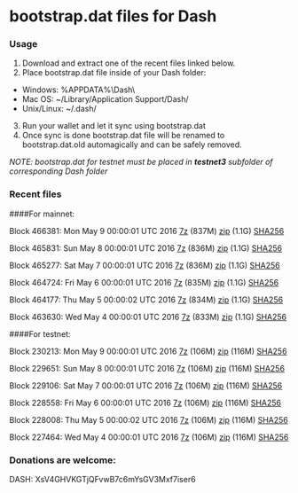 # bootstrap.dat files for Dash

### Usage

1. Download and extract one of the recent files linked below.
2. Place bootstrap.dat file inside of your Dash folder:
 - Windows: %APPDATA%\Dash\
 - Mac OS: ~/Library/Application Support/Dash/
 - Unix/Linux: ~/.dash/
3. Run your wallet and let it sync using bootstrap.dat
4. Once sync is done bootstrap.dat file will be renamed to bootstrap.dat.old automagically and can be safely removed.

_NOTE: bootstrap.dat for testnet must be placed in **testnet3** subfolder of corresponding Dash folder_

### Recent files

####For mainnet:

Block 466381: Mon May  9 00:00:01 UTC 2016 [7z](https://transfer.sh/joxpp/bootstrap.dat.20160509.7z) (837M) [zip](https://transfer.sh/Uqhis/bootstrap.dat.20160509.zip) (1.1G) [SHA256](https://transfer.sh/Y9Alw/sha256.txt)

Block 465831: Sun May  8 00:00:01 UTC 2016 [7z](https://transfer.sh/SCoEK/bootstrap.dat.20160508.7z) (836M) [zip](https://transfer.sh/4ml4P/bootstrap.dat.20160508.zip) (1.1G) [SHA256](https://transfer.sh/1602SE/sha256.txt)

Block 465277: Sat May  7 00:00:01 UTC 2016 [7z](https://transfer.sh/qPtzE/bootstrap.dat.20160507.7z) (836M) [zip](https://transfer.sh/1Woqz/bootstrap.dat.20160507.zip) (1.1G) [SHA256](https://transfer.sh/FQVo3/sha256.txt)

Block 464724: Fri May  6 00:00:01 UTC 2016 [7z](https://transfer.sh/NBCYP/bootstrap.dat.20160506.7z) (835M) [zip](https://transfer.sh/26gco/bootstrap.dat.20160506.zip) (1.1G) [SHA256](https://transfer.sh/MKsNu/sha256.txt)

Block 464177: Thu May  5 00:00:02 UTC 2016 [7z](https://transfer.sh/pTB4o/bootstrap.dat.20160505.7z) (834M) [zip](https://transfer.sh/5byIt/bootstrap.dat.20160505.zip) (1.1G) [SHA256](https://transfer.sh/13pmSM/sha256.txt)

Block 463630: Wed May  4 00:00:01 UTC 2016 [7z](https://transfer.sh/JhvOO/bootstrap.dat.20160504.7z) (833M) [zip](https://transfer.sh/102opQ/bootstrap.dat.20160504.zip) (1.1G) [SHA256](https://transfer.sh/Ab0ze/sha256.txt)

####For testnet:

Block 230213: Mon May  9 00:00:01 UTC 2016 [7z](https://transfer.sh/J7tuc/bootstrap.dat.20160509.7z) (106M) [zip](https://transfer.sh/k0oDb/bootstrap.dat.20160509.zip) (116M) [SHA256](https://transfer.sh/5wsmV/sha256.txt)

Block 229651: Sun May  8 00:00:01 UTC 2016 [7z](https://transfer.sh/2Yysb/bootstrap.dat.20160508.7z) (106M) [zip](https://transfer.sh/11SStu/bootstrap.dat.20160508.zip) (116M) [SHA256](https://transfer.sh/105oIg/sha256.txt)

Block 229106: Sat May  7 00:00:01 UTC 2016 [7z](https://transfer.sh/XD5y0/bootstrap.dat.20160507.7z) (106M) [zip](https://transfer.sh/YK5Tn/bootstrap.dat.20160507.zip) (116M) [SHA256](https://transfer.sh/VwgPU/sha256.txt)

Block 228558: Fri May  6 00:00:01 UTC 2016 [7z](https://transfer.sh/oGez8/bootstrap.dat.20160506.7z) (106M) [zip](https://transfer.sh/upY5U/bootstrap.dat.20160506.zip) (116M) [SHA256](https://transfer.sh/459Ce/sha256.txt)

Block 228008: Thu May  5 00:00:02 UTC 2016 [7z](https://transfer.sh/IxOCb/bootstrap.dat.20160505.7z) (106M) [zip](https://transfer.sh/BR3PA/bootstrap.dat.20160505.zip) (116M) [SHA256](https://transfer.sh/Q1NQm/sha256.txt)

Block 227464: Wed May  4 00:00:01 UTC 2016 [7z](https://transfer.sh/SvqhW/bootstrap.dat.20160504.7z) (106M) [zip](https://transfer.sh/114yzC/bootstrap.dat.20160504.zip) (116M) [SHA256](https://transfer.sh/YeqqX/sha256.txt)

### Donations are welcome:

DASH: XsV4GHVKGTjQFvwB7c6mYsGV3Mxf7iser6
